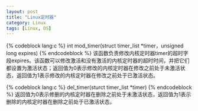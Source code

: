 ```yaml
---
layout: post
title: "Linux定时器"
category: Linux
tags: [Linux, OS]
---
```

{% codeblock lang:c %}
int mod_timer(struct timer_list *timer，unsigned long expires)
{% endcodeblock %}
该函数负责修改内核定时器timer的超时字段expires。该函数可以修改激活和没有激活的内核定时器的超时时间，并把它们都设置为激活状态；返回值为0表示修改的内核定时器在修改之前处于未激活状态，返回值为1表示修改的内核定时器在修改之前处于已激活状态。
<!--more-->
{% codeblock lang:c %}
del_timer(sturct timer_list *timer)
{% endcodeblock %}
返回值为0表示修删的内核定时器在删除之前处于未激活状态，返回值为1表示删除的内核定时器在删除之前处于已激活状态。
